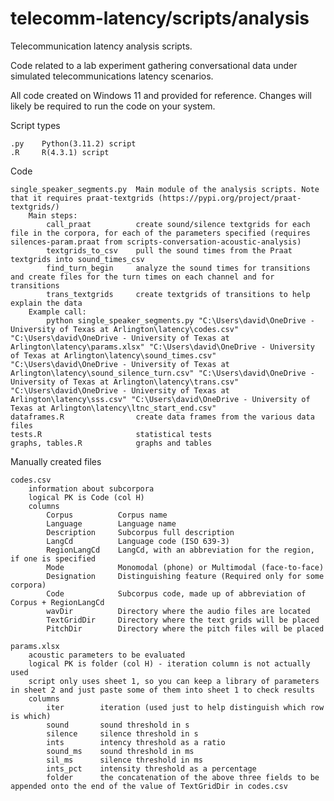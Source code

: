 # telecomm-latency/scripts/analysis
Telecommunication latency analysis scripts.

Code related to a lab experiment gathering conversational data under simulated telecommunications latency scenarios.


All code created on Windows 11 and provided for reference. Changes will likely be required to run the code on your system.

Script types

    .py    Python(3.11.2) script
    .R     R(4.3.1) script
    
Code

    single_speaker_segments.py  Main module of the analysis scripts. Note that it requires praat-textgrids (https://pypi.org/project/praat-textgrids/)
        Main steps:
            call_praat          create sound/silence textgrids for each file in the corpora, for each of the parameters specified (requires silences-param.praat from scripts-conversation-acoustic-analysis)
            textgrids_to_csv    pull the sound times from the Praat textgrids into sound_times_csv
            find_turn_begin     analyze the sound times for transitions and create files for the turn times on each channel and for transitions 
            trans_textgrids     create textgrids of transitions to help explain the data
        Example call: 
            python single_speaker_segments.py "C:\Users\david\OneDrive - University of Texas at Arlington\latency\codes.csv" "C:\Users\david\OneDrive - University of Texas at Arlington\latency\params.xlsx" "C:\Users\david\OneDrive - University of Texas at Arlington\latency\sound_times.csv" "C:\Users\david\OneDrive - University of Texas at Arlington\latency\sound_silence_turn.csv" "C:\Users\david\OneDrive - University of Texas at Arlington\latency\trans.csv" "C:\Users\david\OneDrive - University of Texas at Arlington\latency\sss.csv" "C:\Users\david\OneDrive - University of Texas at Arlington\latency\ltnc_start_end.csv"
    dataframes.R                create data frames from the various data files
    tests.R                     statistical tests
    graphs, tables.R            graphs and tables

Manually created files

    codes.csv 
        information about subcorpora
        logical PK is Code (col H)
        columns
            Corpus          Corpus name
            Language        Language name
            Description     Subcorpus full description
            LangCd          Language code (ISO 639-3)
            RegionLangCd    LangCd, with an abbreviation for the region, if one is specified
            Mode            Monomodal (phone) or Multimodal (face-to-face)
            Designation     Distinguishing feature (Required only for some corpora)
            Code            Subcorpus code, made up of abbreviation of Corpus + RegionLangCd
            wavDir          Directory where the audio files are located
            TextGridDir     Directory where the text grids will be placed
            PitchDir        Directory where the pitch files will be placed
        
    params.xlsx 
        acoustic parameters to be evaluated
        logical PK is folder (col H) - iteration column is not actually used
        script only uses sheet 1, so you can keep a library of parameters in sheet 2 and just paste some of them into sheet 1 to check results
        columns
            iter        iteration (used just to help distinguish which row is which)
            sound       sound threshold in s
            silence     silence threshold in s
            ints        intency threshold as a ratio
            sound_ms    sound threshold in ms
            sil_ms      silence threshold in ms
            ints_pct    intensity threshold as a percentage
            folder      the concatenation of the above three fields to be appended onto the end of the value of TextGridDir in codes.csv
